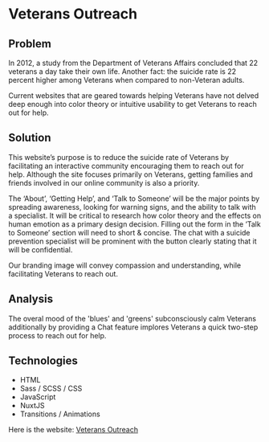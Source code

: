 # Veterans Outreach

## Problem
In 2012, a study from the Department of Veterans Affairs concluded that 22 veterans a day take their own life. Another fact: the suicide rate is 22 percent higher among Veterans when compared to non-Veteran adults.

Current websites that are geared towards helping Veterans have not delved deep enough into color theory or intuitive usability to get Veterans to reach out for help.

## Solution
This website’s purpose is to reduce the suicide rate of Veterans by facilitating an interactive community encouraging them to reach out for help. Although the site focuses primarily on Veterans, getting families and friends involved in our online community is also a priority.

The ‘About’, ‘Getting Help’, and ‘Talk to Someone’ will be the major points by spreading awareness, looking for warning signs, and the ability to talk with a specialist. It will be critical to research how color theory and the effects on human emotion as a primary design decision. Filling out the form in the ‘Talk to Someone’ section will need to short & concise. The chat with a suicide prevention specialist will be prominent with the button clearly stating that it will be confidential.

Our branding image will convey compassion and understanding, while facilitating Veterans to reach out.

## Analysis
The overal mood of the 'blues' and 'greens' subconsciously calm Veterans additionally by providing a Chat feature implores Veterans a quick two-step process to reach out for help.

## Technologies
- HTML
- Sass / SCSS / CSS
- JavaScript
- NuxtJS
- Transitions / Animations

Here is the website: [Veterans Outreach](http://asg5704.github.io/veterans-outreach/)
